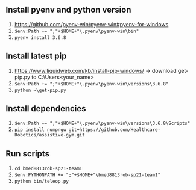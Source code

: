 ## Install pyenv and python version
1. https://github.com/pyenv-win/pyenv-win#pyenv-for-windows
2. `$env:Path += ";"+$HOME+"\.pyenv\pyenv-win\bin"`
3. `pyenv install 3.6.8`

## Install latest pip
1. https://www.liquidweb.com/kb/install-pip-windows/ -> download get-pip.py to C:\Users\<your_name>
2. `$env:Path += ";"+$HOME+"\.pyenv\pyenv-win\versions\3.6.8"`
3. `python ~\get-pip.py`

## Install dependencies
1. `$env:Path += ";"+$HOME+"\.pyenv\pyenv-win\versions\3.6.8\Scripts"`
2. `pip install numpngw git+https://github.com/Healthcare-Robotics/assistive-gym.git`

## Run scripts
1. `cd bmed8813rob-sp21-team1`
2. `$env:PYTHONPATH += ";"+$HOME+"\bmed8813rob-sp21-team1"`
3. `python bin/teleop.py`

